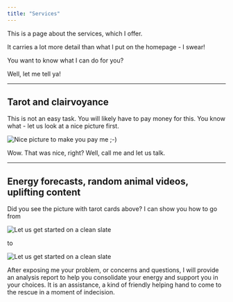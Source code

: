 ```yaml
---
title: "Services"
---
```


This is a page about the services, which I offer.

It carries a lot more detail than what I put on the homepage - I swear!

You want to know what I can do for you?

Well, let me tell ya!

---

## Tarot and clairvoyance

This is not an easy task. You will likely have to pay money for this. You know what - let us look at a nice picture first.

![Nice picture to make you pay me ;-)](../images/Screenshot_20210727_095450.png)

Wow. That was nice, right? Well, call me and let us talk.

---

## Energy forecasts, random animal videos, uplifting content

Did you see the picture with tarot cards above? I can show you how to go from

![Let us get started on a clean slate](../images/pigeons.png)

to

![Let us get started on a clean slate](../images/uplifting-things-to-do-today-1-728.jpg)

After exposing me your problem, or concerns and questions, I will provide an analysis report to help you consolidate your energy and support you in your choices. It is an assistance, a kind of friendly helping hand to come to the rescue in a moment of indecision.

